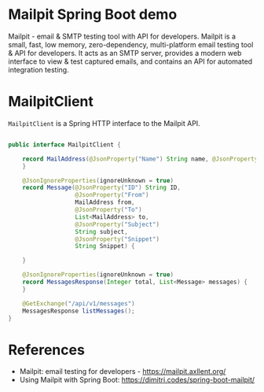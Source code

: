 Mailpit Spring Boot demo
===========================

Mailpit - email & SMTP testing tool with API for developers.
Mailpit is a small, fast, low memory, zero-dependency, multi-platform email testing tool & API for developers.
It acts as an SMTP server, provides a modern web interface to view & test captured emails, and contains an API for
automated integration testing.

# MailpitClient

`MailpitClient` is a Spring HTTP interface to the Mailpit API.

```java

public interface MailpitClient {

    record MailAddress(@JsonProperty("Name") String name, @JsonProperty("Address") String address) {
    }

    @JsonIgnoreProperties(ignoreUnknown = true)
    record Message(@JsonProperty("ID") String ID,
                   @JsonProperty("From")
                   MailAddress from,
                   @JsonProperty("To")
                   List<MailAddress> to,
                   @JsonProperty("Subject")
                   String subject,
                   @JsonProperty("Snippet")
                   String Snippet) {

    }

    @JsonIgnoreProperties(ignoreUnknown = true)
    record MessagesResponse(Integer total, List<Message> messages) {
    }

    @GetExchange("/api/v1/messages")
    MessagesResponse listMessages();
}
```

# References

* Mailpit: email testing for developers - https://mailpit.axllent.org/
* Using Mailpit with Spring Boot: https://dimitri.codes/spring-boot-mailpit/

